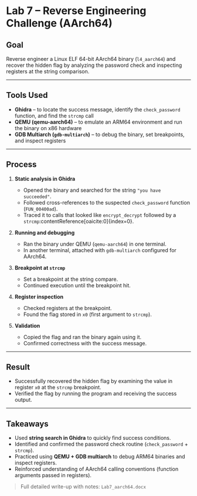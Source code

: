 # Lab 7 – Reverse Engineering Challenge (AArch64)

## Goal
Reverse engineer a Linux ELF 64-bit AArch64 binary (`l4_aarch64`) and recover the hidden flag by analyzing the password check and inspecting registers at the string comparison.

---

## Tools Used
- **Ghidra** – to locate the success message, identify the `check_password` function, and find the `strcmp` call  
- **QEMU (qemu-aarch64)** – to emulate an ARM64 environment and run the binary on x86 hardware  
- **GDB Multiarch (`gdb-multiarch`)** – to debug the binary, set breakpoints, and inspect registers  

---

## Process
1. **Static analysis in Ghidra**  
   - Opened the binary and searched for the string `"you have succeeded"`.  
   - Followed cross-references to the suspected `check_password` function (`FUN_00400ad`).  
   - Traced it to calls that looked like `encrypt_decrypt` followed by a `strcmp`:contentReference[oaicite:0]{index=0}.  

2. **Running and debugging**  
   - Ran the binary under QEMU (`qemu-aarch64`) in one terminal.  
   - In another terminal, attached with `gdb-multiarch` configured for AArch64.  

3. **Breakpoint at `strcmp`**  
   - Set a breakpoint at the string compare.  
   - Continued execution until the breakpoint hit.  

4. **Register inspection**  
   - Checked registers at the breakpoint.  
   - Found the flag stored in `x0` (first argument to `strcmp`).  

5. **Validation**  
   - Copied the flag and ran the binary again using it.  
   - Confirmed correctness with the success message.  

---

## Result
- Successfully recovered the hidden flag by examining the value in register `x0` at the `strcmp` breakpoint.  
- Verified the flag by running the program and receiving the success output.  

---

## Takeaways
- Used **string search in Ghidra** to quickly find success conditions.  
- Identified and confirmed the password check routine (`check_password` + `strcmp`).  
- Practiced using **QEMU + GDB multiarch** to debug ARM64 binaries and inspect registers.  
- Reinforced understanding of AArch64 calling conventions (function arguments passed in registers).  

> Full detailed write-up with notes: `Lab7_aarch64.docx`

